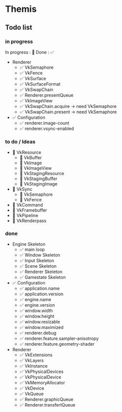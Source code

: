 # Themis

## Todo list

### in progress

In progress : 🔲 Done : ✅

* Renderer
  * ✅ VkSemaphore
  * ✅ VkFence
  * ✅ VkSurface
  * ✅ VkSurfaceFormat
  * ✅ VkSwapChain
  * ✅ Renderer.presentQueue
  * ✅ VkImageView
  * ✅ VkSwapChain.acquire -> need VkSemaphore
  * ✅ VkSwapChain.present -> need VkSemaphore
* ✅ Configuration
  * ✅ renderer.image-count
  * ✅ renderer.vsync-enabled

### to do / Ideas

  * 🔲 VkResource
    * 🔲 VkBuffer
    * 🔲 VkImage
    * 🔲 VkImageView
    * 🔲 VkStagingResource
    * 🔲 VkStagingBuffer
    * 🔲 VkStagingImage
  * 🔲 VkSync
    * 🔲 VkSemaphore
    * 🔲 VkFence
  * 🔲 VkCommand
  * 🔲 VkFramebuffer
  * 🔲 VkPipeline
  * 🔲 VkRenderpass

### done
* Engine Skeleton
  * ✅ main loop
  * ✅ Window Skeleton
  * ✅ Input Skeleton
  * ✅ Scene Skeleton
  * ✅ Renderer Skeleton
  * ✅ Gamestate Skeleton
* ✅ Configuration
  * ✅ application.name
  * ✅ application.version
  * ✅ engine.name
  * ✅ engine.version
  * ✅ window.width
  * ✅ window.height
  * ✅ window.resizable
  * ✅ window.maximized
  * ✅ renderer.debug
  * ✅ renderer.feature.sampler-anisotropy
  * ✅ renderer.feature.geometry-shader
* Renderer
  * ✅ VkExtensions
  * ✅ VkLayers
  * ✅ VkInstance
  * ✅ VkPhysicalDevices
  * ✅ VkPhysicalDevice
  * ✅ VkMemoryAllocator
  * ✅ VkDevice
  * ✅ VkQueue
  * ✅ Renderer.graphicQueue
  * ✅ Renderer.transfertQueue 

